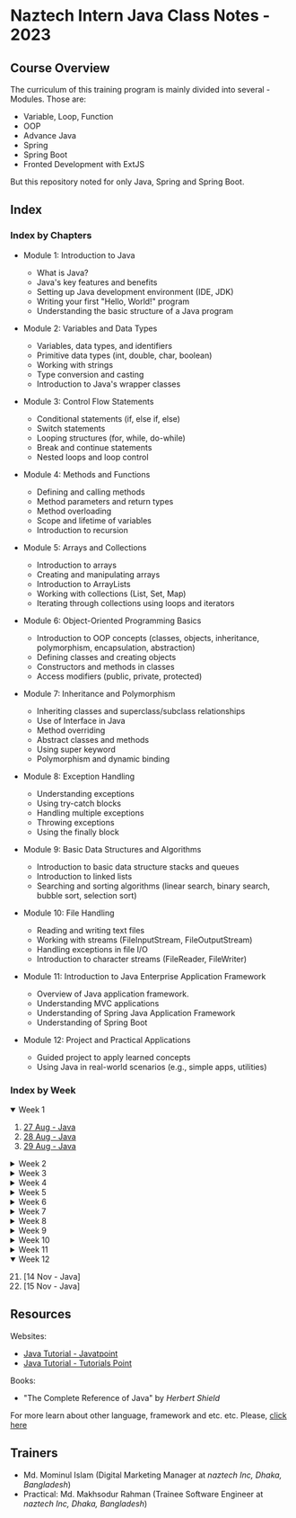 # Naztech Intern Java Class Notes - 2023

## Course Overview

The curriculum of this training program is mainly divided into several - Modules. Those are:

- Variable, Loop, Function
- OOP
- Advance Java
- Spring
- Spring Boot
- Fronted Development with ExtJS

But this repository noted for only Java, Spring and Spring Boot.

## Index

### Index by Chapters

- Module 1: Introduction to Java
  -	What is Java?
  -	Java's key features and benefits
  -	Setting up Java development environment (IDE, JDK)
  -	Writing your first "Hello, World!" program
  -	Understanding the basic structure of a Java program

- Module 2: Variables and Data Types
  -	Variables, data types, and identifiers
  -	Primitive data types (int, double, char, boolean)
  -	Working with strings
  -	Type conversion and casting
  -	Introduction to Java's wrapper classes

- Module 3: Control Flow Statements
  -	Conditional statements (if, else if, else)
  -	Switch statements
  -	Looping structures (for, while, do-while)
  -	Break and continue statements
  -	Nested loops and loop control

- Module 4: Methods and Functions
  -	Defining and calling methods
  -	Method parameters and return types
  -	Method overloading
  -	Scope and lifetime of variables
  -	Introduction to recursion

- Module 5: Arrays and Collections
  -	Introduction to arrays
  -	Creating and manipulating arrays
  -	Introduction to ArrayLists
  -	Working with collections (List, Set, Map)
  -	Iterating through collections using loops and iterators

- Module 6: Object-Oriented Programming Basics
  -	Introduction to OOP concepts (classes, objects, inheritance, polymorphism, encapsulation, abstraction)
  -	Defining classes and creating objects
  -	Constructors and methods in classes
  -	Access modifiers (public, private, protected)

- Module 7: Inheritance and Polymorphism
  -	Inheriting classes and superclass/subclass relationships
  -	Use of Interface in Java
  -	Method overriding
  -	Abstract classes and methods
  -	Using super keyword
  -	Polymorphism and dynamic binding

- Module 8: Exception Handling
  -	Understanding exceptions
  -	Using try-catch blocks
  -	Handling multiple exceptions
  -	Throwing exceptions
  -	Using the finally block

- Module 9: Basic Data Structures and Algorithms
  -	Introduction to basic data structure stacks and queues
  -	Introduction to linked lists
  -	Searching and sorting algorithms (linear search, binary search, bubble sort, selection sort)

- Module 10: File Handling
  -	Reading and writing text files
  -	Working with streams (FileInputStream, FileOutputStream)
  -	Handling exceptions in file I/O
  -	Introduction to character streams (FileReader, FileWriter)

- Module 11: Introduction to Java Enterprise Application Framework 
  -	Overview of Java  application  framework.
  -	Understanding MVC applications
  -	Understanding of Spring Java Application Framework 
  -	Understanding of Spring Boot

- Module 12: Project and Practical Applications
  -	Guided project to apply learned concepts
  -	Using Java in real-world scenarios (e.g., simple apps, utilities)

### Index by Week

<details open>
  <summary>Week 1</summary>

1. [27 Aug - Java](./Day%2001%20-%2027%20Aug%20-%20Java.md)
2. [28 Aug - Java](./Day%2002%20-%2028%20Aug%20-%20Java.md)
3. [29 Aug - Java](./Day%2003%20-%2029%20Aug%20-%20Java.md)
</details>

<details>
  <summary>Week 2</summary>

4. [03 Sep - Java](./Day%2004%20-%2003%20Sep%20-%20Java.md)
5. [04 Sep - Java](./Day%2005%20-%2004%20Sep%20-%20Java.md)
6. [05 Sep - Java](./Day%2006%20-%2005%20Sep%20-%20Java.md)

</details>

<details>
  <summary>Week 3</summary>

7. [12 Sep - Java](./Day%2007%20-%2012%20Sep%20-%20Java.md)
8. [13 Sep - Java](./Day%2008%20-%2013%20Sep%20-%20Java.md)
</details>

<details>
  <summary>Week 4</summary>

9. [19 Sep - Java](./Day%2009%20-%2019%20Sep%20-%20Java.md)
10. [20 Sep - Java](./Day%2010%20-%2020%20Sep%20-%20Java.md)

</details>

<details>
  <summary>Week 5</summary>

11. [26 Sep - Java](./Day%2011%20-%2026%20Sep%20-%20Java.md)
12. [27 Sep - Java](./Day%2012%20-%2027%20Sep%20-%20Java.md)

</details>

<details>
  <summary>Week 6</summary>

13. [03 Oct - Java](./Day%2013%20-%2003%20Oct%20-%20Java.md)
14. [04 Oct - Java](./Day%2014%20-%2004%20Oct%20-%20Java.md)

</details>

<details>
  <summary>Week 7</summary>

15. [10 Oct - Java](./Day%2015%20-%2010%20Oct%20-%20Java.md)
16. [11 Oct - Java](./Day%2016%20-%2011%20Oct%20-%20Java.md)

</details>

<details >
  <summary>Week 8</summary>

17. [17 Oct - Java](./Day%2017%20-%2017%20Oct%20-%20Java.md)
18. [18 Oct - Java](./Day%2018%20-%2018%20Oct%20-%20Java.md)

</details>

<details>
  <summary>Week 9</summary>

19. [24 Oct - Java](./Day%2019%20-%2024%20Oct%20-%20Java.md)

</details>

<details>
  <summary>Week 10</summary>

  No classes

</details>

<details>
  <summary>Week 11</summary>

20. [07 Nov - Java](./Day%2020%20-%2007%20Nov%20-%20Java.md)

</details>

<details open>
  <summary>Week 12</summary>

21. [14 Nov - Java]
22. [15 Nov - Java]

</details>

## Resources

Websites:

- [Java Tutorial - Javatpoint](https://www.javatpoint.com/java-tutorial)
- [Java Tutorial - Tutorials Point](https://www.tutorialspoint.com/java/index.htm)

Books:

- "The Complete Reference of Java" by _Herbert Shield_

For more learn about other language, framework and etc. etc. Please, [click here](https://jobayerhossain-dev.gitbook.io/programming-resources/)

## Trainers

- Md. Mominul Islam (Digital Marketing Manager at _naztech Inc, Dhaka, Bangladesh_)
- Practical: Md. Makhsodur Rahman (Trainee Software Engineer at _naztech Inc, Dhaka, Bangladesh_)
